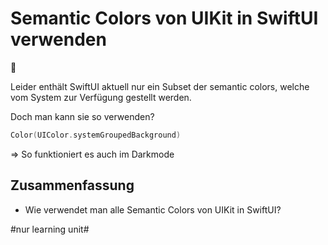 # Semantic Colors von UIKit in SwiftUI verwenden
🎨

Leider enthält SwiftUI aktuell nur ein Subset der semantic colors, welche vom System zur Verfügung gestellt werden.

Doch man kann sie so verwenden?
```swift
Color(UIColor.systemGroupedBackground)
```

=\> So funktioniert es auch im Darkmode

## Zusammenfassung
- Wie verwendet man alle Semantic Colors von UIKit in SwiftUI?


#nur learning unit#